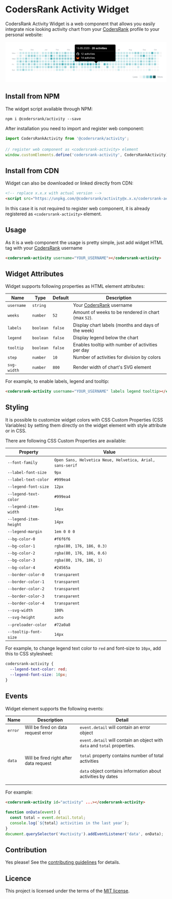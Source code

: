 # CodersRank Activity Widget

<!-- DOCS_START -->

CodersRank Activity Widget is a web component that allows you easily integrate nice looking activity chart from your [CodersRank](https://codersrank.io) profile to your personal website:

<img src="preview.png" />

## Install from NPM

The widget script available through NPM:

```
npm i @codersrank/activity --save
```

After installation you need to import and register web component:

```js
import CodersRankActivity from '@codersrank/activity';

// register web component as <codersrank-activity> element
window.customElements.define('codersrank-activity', CodersRankActivity);
```

## Install from CDN

Widget can also be downloaded or linked directly from CDN:

```html
<!-- replace x.x.x with actual version -->
<script src="https://unpkg.com/@codersrank/activity@x.x.x/codersrank-activity.min.js"></script>
```

In this case it is not required to register web component, it is already registered as `<codersrank-activity>` element.

## Usage

As it is a web component the usage is pretty simple, just add widget HTML tag with your [CodersRank](https://codersrank.io) username

```html
<codersrank-activity username="YOUR_USERNAME"></codersrank-activity>
```

## Widget Attributes

Widget supports following properties as HTML element attributes:

| Name        | Type      | Default | Description                                         |
| ----------- | --------- | ------- | --------------------------------------------------- |
| `username`  | `string`  |         | Your [CodersRank](https://codersrank.io) username   |
| `weeks`     | `number`  | `52`    | Amount of weeks to be rendered in chart (max `52`). |
| `labels`    | `boolean` | `false` | Display chart labels (months and days of the week)  |
| `legend`    | `boolean` | `false` | Display legend below the chart                      |
| `tooltip`   | `boolean` | `false` | Enables tooltip with number of activities per day   |
| `step`      | `number`  | `10`    | Number of activities for division by colors         |
| `svg-width` | `number`  | `800`   | Render width of chart's SVG element                 |

For example, to enable labels, legend and tooltip:

```html
<codersrank-activity username="YOUR_USERNAME" labels legend tooltip></codersrank-activity>
```

## Styling

It is possible to customize widget colors with CSS Custom Properties (CSS Variables) by setting them directly on the widget element with style attribute or in CSS.

There are following CSS Custom Properties are available:

| Property               | Value                                                     |
| ---------------------- | --------------------------------------------------------- |
| `--font-family`        | `Open Sans, Helvetica Neue, Helvetica, Arial, sans-serif` |
| `--label-font-size`    | `9px`                                                     |
| `--label-text-color`   | `#999ea4`                                                 |
| `--legend-font-size`   | `12px`                                                    |
| `--legend-text-color`  | `#999ea4`                                                 |
| `--legend-item-width`  | `14px`                                                    |
| `--legend-item-height` | `14px`                                                    |
| `--legend-margin`      | `1em 0 0 0`                                               |
| `--bg-color-0`         | `#f6f6f6`                                                 |
| `--bg-color-1`         | `rgba(80, 176, 186, 0.3)`                                 |
| `--bg-color-2`         | `rgba(80, 176, 186, 0.6)`                                 |
| `--bg-color-3`         | `rgba(80, 176, 186, 1)`                                   |
| `--bg-color-4`         | `#24565a`                                                 |
| `--border-color-0`     | `transparent`                                             |
| `--border-color-1`     | `transparent`                                             |
| `--border-color-2`     | `transparent`                                             |
| `--border-color-3`     | `transparent`                                             |
| `--border-color-4`     | `transparent`                                             |
| `--svg-width`          | `100%`                                                    |
| `--svg-height`         | `auto`                                                    |
| `--preloader-color`    | `#72a0a8`                                                 |
| `--tooltip-font-size`  | `14px`                                                    |

For example, to change legend text color to `red` and font-size to `10px`, add this to CSS stylesheet:

```css
codersrank-activity {
  --legend-text-color: red;
  --legend-font-size: 10px;
}
```

## Events

Widget element supports the following events:

<table>
  <thead>
    <tr>
      <th>Name</th>
      <th>Description</th>
      <th>Detail</th>
    </tr>
  </thead>
  <tbody>
    <tr>
      <td><code>error</code></td>
      <td>Will be fired on data request error</td>
      <td><code>event.detail</code> will contain an error object</td>
    </tr>
    <tr>
      <td><code>data</code></td>
      <td>Will be fired right after data request</td>
      <td>
        <code>event.detail</code> will contain an object with <code>data</code> and <code>total</code> properties.
        <p><code>total</code> property contains number of total activities</p>
        <p><code>data</code> object contains information about activities by dates</p>
      </td>
    </tr>
  </tbody>
</table>

For example:

```html
<codersrank-activity id="activity" ...></codersrank-activity>
```

```js
function onData(event) {
  const total = event.detail.total;
  console.log(`${total} activities in the last year`);
}
document.querySelector('#activity').addEventListener('data', onData);
```

## Contribution

Yes please! See the [contributing guidelines](https://github.com/codersrank-org/activity-widget/blob/master/CONTRIBUTING.md) for details.

## Licence

This project is licensed under the terms of the [MIT license](https://github.com/codersrank-org/activity-widget/blob/master/LICENSE).
